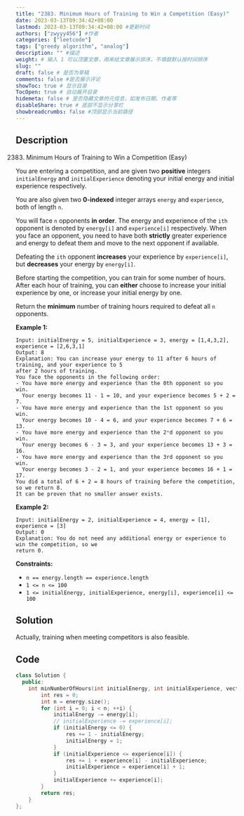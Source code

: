```yaml
---
title: "2383. Minimum Hours of Training to Win a Competition (Easy)"
date: 2023-03-13T09:34:42+08:00
lastmod: 2023-03-13T09:34:42+08:00 #更新时间
authors: ["zwyyy456"] #作者
categories: ["leetcode"]
tags: ["greedy algorithm", "analog"]
description: "" #描述
weight: # 输入 1 可以顶置文章，用来给文章展示排序，不填就默认按时间排序
slug: ""
draft: false # 是否为草稿
comments: false #是否展示评论
showToc: true # 显示目录
TocOpen: true # 自动展开目录
hidemeta: false # 是否隐藏文章的元信息，如发布日期、作者等
disableShare: true # 底部不显示分享栏
showbreadcrumbs: false #顶部显示当前路径
---
```

## Description
2383. Minimum Hours of Training to Win a Competition (Easy)

You are entering a competition, and are given two **positive** integers `initialEnergy` and
`initialExperience` denoting your initial energy and initial experience respectively.

You are also given two **0-indexed** integer arrays `energy` and `experience`, both of length `n`.

You will face `n` opponents **in order**. The energy and experience of the `ith` opponent is denoted
by `energy[i]` and `experience[i]` respectively. When you face an opponent, you need to have both
**strictly** greater experience and energy to defeat them and move to the next opponent if
available.

Defeating the `ith` opponent **increases** your experience by `experience[i]`, but **decreases**
your energy by `energy[i]`.

Before starting the competition, you can train for some number of hours. After each hour of
training, you can **either** choose to increase your initial experience by one, or increase your
initial energy by one.

Return the **minimum** number of training hours required to defeat all  `n` opponents.

**Example 1:**

```
Input: initialEnergy = 5, initialExperience = 3, energy = [1,4,3,2], experience = [2,6,3,1]
Output: 8
Explanation: You can increase your energy to 11 after 6 hours of training, and your experience to 5
after 2 hours of training.
You face the opponents in the following order:
- You have more energy and experience than the 0th opponent so you win.
  Your energy becomes 11 - 1 = 10, and your experience becomes 5 + 2 = 7.
- You have more energy and experience than the 1st opponent so you win.
  Your energy becomes 10 - 4 = 6, and your experience becomes 7 + 6 = 13.
- You have more energy and experience than the 2ⁿd opponent so you win.
  Your energy becomes 6 - 3 = 3, and your experience becomes 13 + 3 = 16.
- You have more energy and experience than the 3rd opponent so you win.
  Your energy becomes 3 - 2 = 1, and your experience becomes 16 + 1 = 17.
You did a total of 6 + 2 = 8 hours of training before the competition, so we return 8.
It can be proven that no smaller answer exists.

```

**Example 2:**

```
Input: initialEnergy = 2, initialExperience = 4, energy = [1], experience = [3]
Output: 0
Explanation: You do not need any additional energy or experience to win the competition, so we
return 0.

```

**Constraints:**

- `n == energy.length == experience.length`
- `1 <= n <= 100`
- `1 <= initialEnergy, initialExperience, energy[i], experience[i] <= 100`

## Solution
Actually, training when meeting competitors is also feasible.

## Code
```cpp
class Solution {
  public:
    int minNumberOfHours(int initialEnergy, int initialExperience, vector<int> &energy, vector<int> &experience) {
        int res = 0;
        int n = energy.size();
        for (int i = 0; i < n; ++i) {
            initialEnergy -= energy[i];
            // initialExperience -= experience[i];
            if (initialEnergy <= 0) {
                res += 1 - initialEnergy;
                initialEnergy = 1;
            }
            if (initialExperience <= experience[i]) {
                res += 1 + experience[i] - initialExperience;
                initialExperience = experience[i] + 1;
            }
            initialExperience += experience[i];
        }
        return res;
    }
};
```